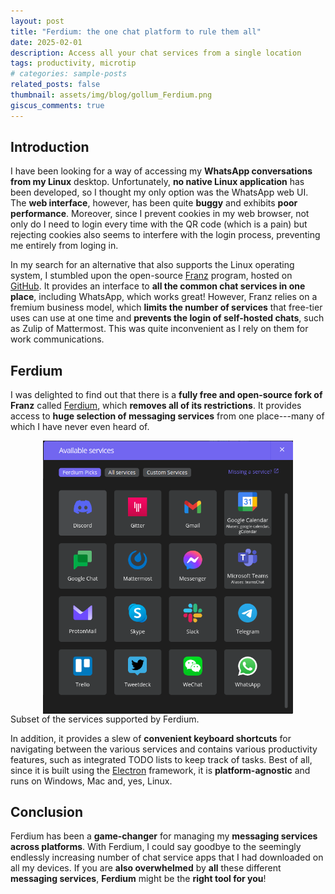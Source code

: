 ```yaml
---
layout: post
title: "Ferdium: the one chat platform to rule them all"
date: 2025-02-01
description: Access all your chat services from a single location
tags: productivity, microtip
# categories: sample-posts
related_posts: false
thumbnail: assets/img/blog/gollum_Ferdium.png
giscus_comments: true
---
```


## Introduction

I have been looking for a way of accessing my **WhatsApp conversations from my Linux** desktop.
Unfortunately, **no native Linux application** has been developed, so I thought my only option was the WhatsApp web UI.
The **web interface**, however, has been quite **buggy** and exhibits **poor performance**.
Moreover, since I prevent cookies in my web browser, not only do I need to login every time with the QR code (which is a pain) but rejecting cookies also seems to interfere with the login process, preventing me entirely from loging in.

In my search for an alternative that also supports the Linux operating system, I stumbled upon the open-source [Franz](https://meetfranz.com/) program, hosted on [GitHub](https://github.com/meetfranz/franz).
It provides an interface to **all the common chat services in one place**, including WhatsApp, which works great!
However, Franz relies on a fremium business model, which **limits the number of services** that free-tier uses can use at one time and **prevents the login of self-hosted chats**, such as Zulip of Mattermost.
This was quite inconvenient as I rely on them for work communications.

## Ferdium

I was delighted to find out that there is a **fully free and open-source fork of Franz** called [Ferdium](https://ferdium.org/), which **removes all of its restrictions**.
It provides access to **huge selection of messaging services** from one place---many of which I have never even heard of.

<div style="display: flex; justify-content: center;">
    <img src="/assets/img/blog/ferdium-services.png" style="max-width: 400px; height: auto;" />
</div>
<div class="caption">
    Subset of the services supported by Ferdium.
</div>

In addition, it provides a slew of **convenient keyboard shortcuts** for navigating between the various services and contains various productivity features, such as integrated TODO lists to keep track of tasks.
Best of all, since it is built using the [Electron](https://www.electronjs.org/) framework, it is **platform-agnostic** and runs on Windows, Mac and, yes, Linux.

## Conclusion

Ferdium has been a **game-changer** for managing my **messaging services across platforms**.
With Ferdium, I could say goodbye to the seemingly endlessly increasing number of chat service apps that I had downloaded on all my devices.
If you are **also overwhelmed** by **all** these different **messaging services**, **Ferdium** might be the **right tool for you**!
